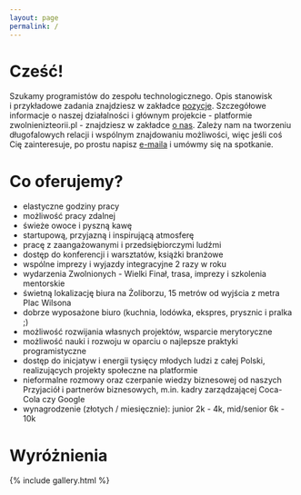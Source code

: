 ```yaml
---
layout: page
permalink: /
---
```


# Cześć!
Szukamy programistów do zespołu technologicznego. Opis stanowisk i&nbsp;przykładowe zadania znajdziesz w zakładce <a href="/pozycje.html">pozycje</a>. Szczegółowe informacje o naszej działalności i&nbsp;głównym projekcie - platformie zwolnienizteorii.pl - znajdziesz w zakładce <a href="/o-nas.html">o nas</a>. Zależy nam na tworzeniu długofalowych relacji i wspólnym znajdowaniu możliwości, więc jeśli coś Cię zainteresuje, po prostu napisz <a href="mailto:jan.horubala@socialwolves.com">e-maila</a> i umówmy się na spotkanie.

<div class="sws">
  <div data-index="0" class="sw" style="background-image: url('{{ site.baseurl }}/images/sw/min_s0.jpg')"></div>
  <div data-index="1" class="sw" style="background-image: url('{{ site.baseurl }}/images/sw/min_s1.jpg')"></div>
  <div data-index="2" class="sw" style="background-image: url('{{ site.baseurl }}/images/sw/min_s2.jpg')"></div>
  <div data-index="3" class="sw" style="background-image: url('{{ site.baseurl }}/images/sw/min_s3.jpg')"></div>
</div>

# Co oferujemy?
- elastyczne godziny pracy
- możliwość pracy zdalnej
- świeże owoce i&nbsp;pyszną kawę
- startupową, przyjazną i&nbsp;inspirującą atmosferę
- pracę z zaangażowanymi i&nbsp;przedsiębiorczymi ludźmi
- dostęp do konferencji i&nbsp;warsztatów, książki branżowe
- wspólne imprezy i&nbsp;wyjazdy integracyjne 2 razy w roku
- wydarzenia Zwolnionych - Wielki Finał, trasa, imprezy i&nbsp;szkolenia mentorskie
- świetną lokalizację biura na Żoliborzu, 15 metrów od wyjścia z metra Plac Wilsona
- dobrze wyposażone biuro (kuchnia, lodówka, ekspres, prysznic i&nbsp;pralka ;)
- możliwość rozwijania własnych projektów, wsparcie merytoryczne
- możliwość nauki i&nbsp;rozwoju w oparciu o najlepsze praktyki programistyczne
- dostęp do inicjatyw i energii tysięcy młodych ludzi z całej Polski, realizujących projekty społeczne na platformie
- nieformalne rozmowy oraz czerpanie wiedzy biznesowej od naszych Przyjaciół i&nbsp;partnerów biznesowych, m.in. kadry zarządzającej Coca-Cola czy Google
- wynagrodzenie (złotych / miesięcznie): junior 2k - 4k, mid/senior 6k - 10k

<!-- # Z kim działamy?
<div class="marks">
  <div class="mark" style="background-image: url('{{ site.baseurl }}/images/partners/p2.jpg')"></div>
  <div class="mark" style="background-image: url('{{ site.baseurl }}/images/partners/p3.jpg')"></div>
  <div class="mark" style="background-image: url('{{ site.baseurl }}/images/partners/p4.jpg')"></div>
  <div class="mark" style="background-image: url('{{ site.baseurl }}/images/partners/p1.jpg')"></div>
</div>
 -->
# Wyróżnienia
<div class="marks">
  <div class="mark" style="background-image: url('{{ site.baseurl }}/images/marks/m1.jpg')"></div>
  <div class="mark" style="background-image: url('{{ site.baseurl }}/images/marks/m2.jpg')"></div>
  <div class="mark" style="background-image: url('{{ site.baseurl }}/images/marks/m8.jpg')"></div>
  <div class="mark" style="background-image: url('{{ site.baseurl }}/images/marks/m6.jpg')"></div>
  <div class="mark" style="background-image: url('{{ site.baseurl }}/images/marks/m4.jpg')"></div>
  <div class="mark" style="background-image: url('{{ site.baseurl }}/images/marks/m3.jpg')"></div>
  <div class="mark" style="background-image: url('{{ site.baseurl }}/images/marks/m7.jpg')"></div>
  <div class="mark" style="background-image: url('{{ site.baseurl }}/images/marks/m9.jpg')"></div>
  <div class="mark" style="background-image: url('{{ site.baseurl }}/images/marks/m5.jpg')"></div>
  <div class="mark" style="background-image: url('{{ site.baseurl }}/images/marks/m10.jpg')"></div>
</div>

{% include gallery.html %}

<script>
var pswpElement = document.querySelectorAll('.pswp')[0];
var items = [];

for (var i = 0; i < 10; i++) {
  items.push({
    src: '{{ site.baseurl }}/images/sw/s' + i + '.jpg',
    w: 1200,
    h: 800,
  })
}

// Initializes and opens PhotoSwipe
document.addEventListener('click', function (event) {
  if (!event.target.matches('.sw')) return;
  event.preventDefault();
  var index = parseInt(event.target.dataset.index || 0, 10);
  var gallery = new PhotoSwipe(pswpElement, PhotoSwipeUI_Default, items, { index: index });
  gallery.init();

}, false);
</script>





